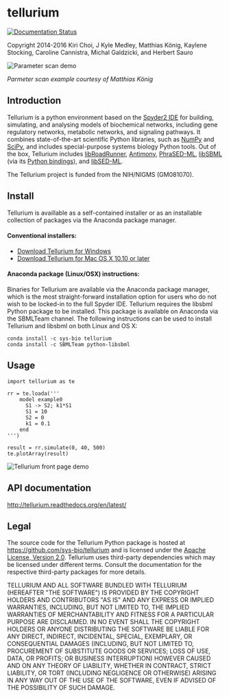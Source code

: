 
# tellurium
[![Documentation Status](https://readthedocs.org/projects/tellurium/badge/?version=latest)](http://tellurium.readthedocs.org/en/latest/?badge=latest)

Copyright 2014-2016
Kiri Choi, J Kyle Medley, Matthias König, Kaylene Stocking, Caroline Cannistra, Michal Galdzicki, and Herbert Sauro

![Parameter scan demo](http://tellurium.readthedocs.org/en/latest/_images/parameter_scan_2_0.png)

*Parmeter scan example courtesy of Matthias König*

## Introduction

Tellurium is a python environment based on the [Spyder2 IDE](https://github.com/spyder-ide/spyder) for building, simulating, and analysing models of biochemical networks, including gene regulatory networks, metabolic networks, and signaling pathways. It combines state-of-the-art scientific Python libraries, such as [NumPy](http://www.numpy.org/) and [SciPy](http://www.scipy.org/), and includes special-purpose systems biology Python tools. Out of the box, Tellurium includes [libRoadRunner](https://github.com/sys-bio/roadrunner), [Antimony](http://antimony.sourceforge.net/), [PhraSED-ML](http://phrasedml.sf.net/), [libSBML](http://sbml.org/Software/libSBML) (via its [Python bindings](http://sbml.org/Software/libSBML/5.12.0/docs/formatted/python-api/)), and [libSED-ML](https://github.com/fbergmann/libSEDML).

The Tellurium project is funded from the NIH/NIGMS (GM081070).

## Install

Tellurium is availlable as a self-contained installer or as an installable collection of packages via the Anaconda package manager.

#### Conventional installers:

* [Download Tellurium for Windows](https://sourceforge.net/projects/pytellurium/files/Tellurium-1.3/1.3.4/Tellurium-1.3.4-Python-2.7-win32-portable-setup.exe/download)
* [Download Tellurium for Mac OS X 10.10 or later](https://github.com/sys-bio/tellurium/releases/download/1.3.5-rc1/Tellurium-1.3.5-Spyder-2.3.8-OSX.dmg)

#### Anaconda package (Linux/OSX) instructions:

Binaries for Tellurium are available via the Anaconda package manager, which is the most straight-forward installation option for users who do not wish to be locked-in to the full Spyder IDE. Tellurium requires the libsbml Python package to be installed. This package is available on Anaconda via the SBMLTeam channel. The following instructions can be used to install Tellurium and libsbml on both Linux and OS X:

```
conda install -c sys-bio tellurium
conda install -c SBMLTeam python-libsbml 
```

## Usage

```{python}
import tellurium as te

rr = te.loada('''
    model example0
      S1 -> S2; k1*S1
      S1 = 10
      S2 = 0
      k1 = 0.1
    end
''')

result = rr.simulate(0, 40, 500) 
te.plotArray(result)
```

![Tellurium front page demo](https://raw.githubusercontent.com/wiki/sys-bio/tellurium/img/tellurium-front-page-image.png)

## API documentation 

http://tellurium.readthedocs.org/en/latest/

## Legal

The source code for the Tellurium Python package is hosted at https://github.com/sys-bio/tellurium and is licensed under the [Apache License, Version 2.0](http://www.apache.org/licenses/LICENSE-2.0). Tellurium uses third-party dependencies which may be licensed under different terms. Consult the documentation for the respective third-party packages for more details.

TELLURIUM AND ALL SOFTWARE BUNDLED WITH TELLURIUM (HEREAFTER "THE SOFTWARE") IS PROVIDED BY THE COPYRIGHT HOLDERS AND CONTRIBUTORS "AS IS" AND ANY EXPRESS OR IMPLIED WARRANTIES, INCLUDING, BUT NOT LIMITED TO, THE IMPLIED WARRANTIES OF MERCHANTABILITY AND FITNESS FOR A PARTICULAR PURPOSE ARE DISCLAIMED. IN NO EVENT SHALL THE COPYRIGHT HOLDERS OR ANYONE DISTRIBUTING THE SOFTWARE BE LIABLE FOR ANY DIRECT, INDIRECT, INCIDENTAL, SPECIAL, EXEMPLARY, OR CONSEQUENTIAL DAMAGES (INCLUDING, BUT NOT LIMITED TO, PROCUREMENT OF SUBSTITUTE GOODS OR SERVICES; LOSS OF USE, DATA, OR PROFITS; OR BUSINESS INTERRUPTION) HOWEVER CAUSED AND ON ANY THEORY OF LIABILITY, WHETHER IN CONTRACT, STRICT LIABILITY, OR TORT (INCLUDING NEGLIGENCE OR OTHERWISE) ARISING IN ANY WAY OUT OF THE USE OF THE SOFTWARE, EVEN IF ADVISED OF THE POSSIBILITY OF SUCH DAMAGE.

